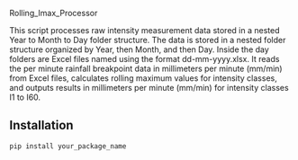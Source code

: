 Rolling_Imax_Processor

This script processes raw intensity measurement data stored in a nested Year to Month to Day folder structure. The data is stored in a nested folder structure organized by Year, then Month, and then Day. Inside the day folders are Excel files named using the format dd-mm-yyyy.xlsx. It reads the per minute rainfall breakpoint data in millimeters per minute (mm/min) from Excel files, calculates rolling maximum values for intensity classes, and outputs results in millimeters per minute (mm/min) for intensity classes I1 to I60.

## Installation

```bash
pip install your_package_name
